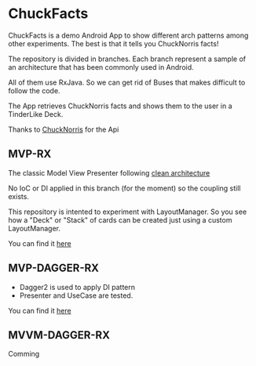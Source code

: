 # ChuckFacts
ChuckFacts is a demo Android App to show different arch patterns among other experiments. 
The best is that it tells you ChuckNorris facts!

The repository is divided in branches. Each branch represent a sample of an architecture that has been commonly used in Android.

All of them use RxJava. So we can get rid of Buses that makes difficult to follow the code.

The App retrieves ChuckNorris facts and shows them to the user in a TinderLike Deck.

Thanks to [ChuckNorris](https://github.com/chucknorris-io) for the Api

## MVP-RX
The classic Model View Presenter following 
[clean architecture](https://8thlight.com/blog/uncle-bob/2012/08/13/the-clean-architecture.html)

No IoC or DI applied in this branch (for the moment) so the coupling still exists.

This repository is intented to experiment with LayoutManager. So you see how a "Deck" or "Stack" of cards can be created
just using a custom LayoutManager.

You can find it [here](https://github.com/bufolab/ChuckFacts/tree/mvp-rx)


## MVP-DAGGER-RX
* Dagger2 is used to apply DI pattern
* Presenter and UseCase are tested.

You can find it [here](https://github.com/bufolab/ChuckFacts/tree/mvp-dagger-rx)

## MVVM-DAGGER-RX
Comming
